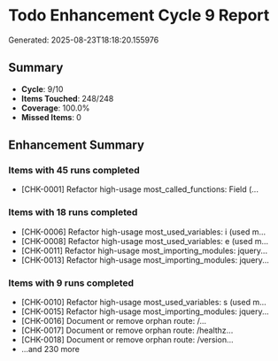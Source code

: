 # Todo Enhancement Cycle 9 Report

Generated: 2025-08-23T18:18:20.155976

## Summary

- **Cycle**: 9/10
- **Items Touched**: 248/248
- **Coverage**: 100.0%
- **Missed Items**: 0

## Enhancement Summary

### Items with 45 runs completed

- [CHK-0001] Refactor high-usage most_called_functions: Field (...

### Items with 18 runs completed

- [CHK-0006] Refactor high-usage most_used_variables: i (used m...
- [CHK-0008] Refactor high-usage most_used_variables: e (used m...
- [CHK-0011] Refactor high-usage most_importing_modules: jquery...
- [CHK-0013] Refactor high-usage most_importing_modules: jquery...

### Items with 9 runs completed

- [CHK-0010] Refactor high-usage most_used_variables: s (used m...
- [CHK-0015] Refactor high-usage most_importing_modules: jquery...
- [CHK-0016] Document or remove orphan route: /...
- [CHK-0017] Document or remove orphan route: /healthz...
- [CHK-0018] Document or remove orphan route: /version...
- ...and 230 more

